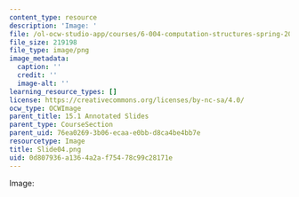 ```yaml
---
content_type: resource
description: 'Image: '
file: /ol-ocw-studio-app/courses/6-004-computation-structures-spring-2017/0d807936a1364a2af75478c99c28171e_Slide04.png
file_size: 219198
file_type: image/png
image_metadata:
  caption: ''
  credit: ''
  image-alt: ''
learning_resource_types: []
license: https://creativecommons.org/licenses/by-nc-sa/4.0/
ocw_type: OCWImage
parent_title: 15.1 Annotated Slides
parent_type: CourseSection
parent_uid: 76ea0269-3b06-ecaa-e0bb-d8ca4be4bb7e
resourcetype: Image
title: Slide04.png
uid: 0d807936-a136-4a2a-f754-78c99c28171e
---
```

Image: 